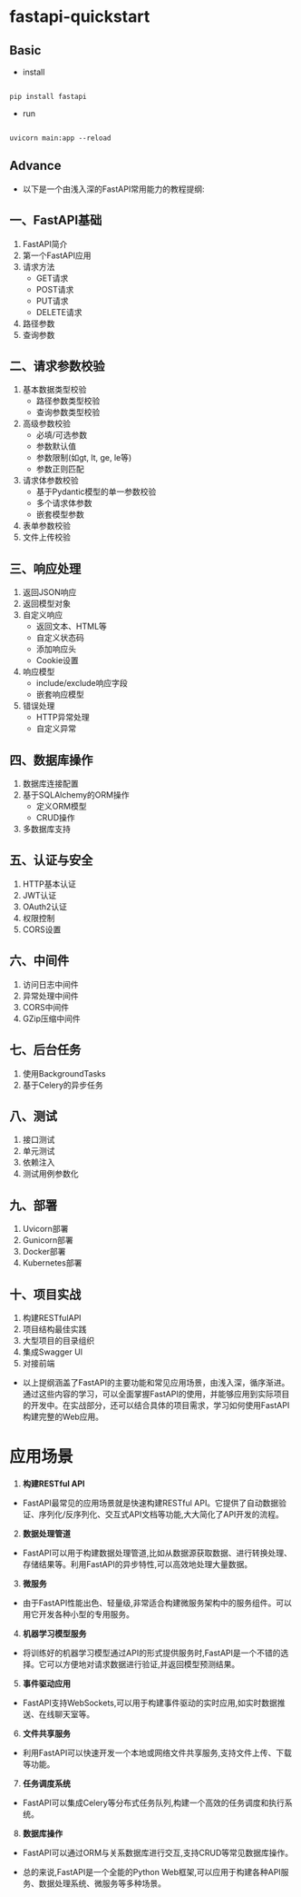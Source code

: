 # fastapi-quickstart
## Basic
 - install
```

pip install fastapi

```
 - run

```

uvicorn main:app --reload

```

## Advance
 - 以下是一个由浅入深的FastAPI常用能力的教程提纲:

## 一、FastAPI基础
1. FastAPI简介
2. 第一个FastAPI应用
3. 请求方法
   - GET请求
   - POST请求 
   - PUT请求
   - DELETE请求
4. 路径参数
5. 查询参数

## 二、请求参数校验
1. 基本数据类型校验
   - 路径参数类型校验
   - 查询参数类型校验
2. 高级参数校验
   - 必填/可选参数
   - 参数默认值
   - 参数限制(如gt, lt, ge, le等)
   - 参数正则匹配
3. 请求体参数校验
   - 基于Pydantic模型的单一参数校验
   - 多个请求体参数
   - 嵌套模型参数
4. 表单参数校验
5. 文件上传校验

## 三、响应处理
1. 返回JSON响应
2. 返回模型对象
3. 自定义响应
   - 返回文本、HTML等
   - 自定义状态码
   - 添加响应头
   - Cookie设置
4. 响应模型
   - include/exclude响应字段
   - 嵌套响应模型
5. 错误处理
   - HTTP异常处理
   - 自定义异常

## 四、数据库操作
1. 数据库连接配置
2. 基于SQLAlchemy的ORM操作
   - 定义ORM模型
   - CRUD操作
3. 多数据库支持

## 五、认证与安全
1. HTTP基本认证
2. JWT认证
3. OAuth2认证
4. 权限控制
5. CORS设置

## 六、中间件
1. 访问日志中间件
2. 异常处理中间件
3. CORS中间件
4. GZip压缩中间件

## 七、后台任务
1. 使用BackgroundTasks
2. 基于Celery的异步任务

## 八、测试
1. 接口测试
2. 单元测试
3. 依赖注入
4. 测试用例参数化

## 九、部署
1. Uvicorn部署
2. Gunicorn部署
3. Docker部署
4. Kubernetes部署

## 十、项目实战
1. 构建RESTfulAPI
2. 项目结构最佳实践
3. 大型项目的目录组织
4. 集成Swagger UI
5. 对接前端

 - 以上提纲涵盖了FastAPI的主要功能和常见应用场景，由浅入深，循序渐进。通过这些内容的学习，可以全面掌握FastAPI的使用，并能够应用到实际项目的开发中。在实战部分，还可以结合具体的项目需求，学习如何使用FastAPI构建完整的Web应用。

# 应用场景

1. **构建RESTful API**

 - FastAPI最常见的应用场景就是快速构建RESTful API。它提供了自动数据验证、序列化/反序列化、交互式API文档等功能,大大简化了API开发的流程。

2. **数据处理管道**

 - FastAPI可以用于构建数据处理管道,比如从数据源获取数据、进行转换处理、存储结果等。利用FastAPI的异步特性,可以高效地处理大量数据。

3. **微服务**

 - 由于FastAPI性能出色、轻量级,非常适合构建微服务架构中的服务组件。可以用它开发各种小型的专用服务。

4. **机器学习模型服务**

 - 将训练好的机器学习模型通过API的形式提供服务时,FastAPI是一个不错的选择。它可以方便地对请求数据进行验证,并返回模型预测结果。

5. **事件驱动应用** 

 - FastAPI支持WebSockets,可以用于构建事件驱动的实时应用,如实时数据推送、在线聊天室等。

6. **文件共享服务**

 - 利用FastAPI可以快速开发一个本地或网络文件共享服务,支持文件上传、下载等功能。

7. **任务调度系统**

 - FastAPI可以集成Celery等分布式任务队列,构建一个高效的任务调度和执行系统。

8. **数据库操作**

 - FastAPI可以通过ORM与关系数据库进行交互,支持CRUD等常见数据库操作。

 - 总的来说,FastAPI是一个全能的Python Web框架,可以应用于构建各种API服务、数据处理系统、微服务等多种场景。
